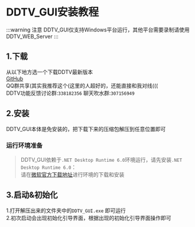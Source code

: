 # DDTV_GUI安装教程
:::warning 注意
DDTV_GUI仅支持Windows平台运行，其他平台需要录制请使用DDTV_WEB_Server
:::
## 1.下载
从以下地方选一个下载DDTV最新版本  
[GitHub](https://hub.fastgit.xyz/CHKZL/DDTV/releases/latest)  
QQ群共享(其实我推荐这个(这里的人超好的，还能直接和我对线(((  
DDTV功能反馈讨论群:`338182356`
聊天吹水群:`307156949`  

## 2.安装
DDTV_GUI本体是免安装的，把下载下来的压缩包解压到任意位置即可  
### 运行环境准备  
>DDTV_GUI依赖于`.NET Desktop Runtime 6.0`环境运行，请先安装`.NET Desktop Runtime 6.0`：  
>请在[微软官方下载地址](https://dotnet.microsoft.com/en-us/download/dotnet/thank-you/runtime-desktop-6.0.1-windows-x64-installer)进行环境的下载和安装  


## 3.启动&初始化
1.打开解压出来的文件夹中的`DDTV_GUI.exe` 即可运行  
2.初次启动会出现初始化引导界面，根据出现的初始化引导界面操作即可  